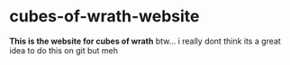 # cubes-of-wrath-website
<b>This is the website for cubes of wrath</b>
btw... i really dont think its a great idea to do this on git but meh

